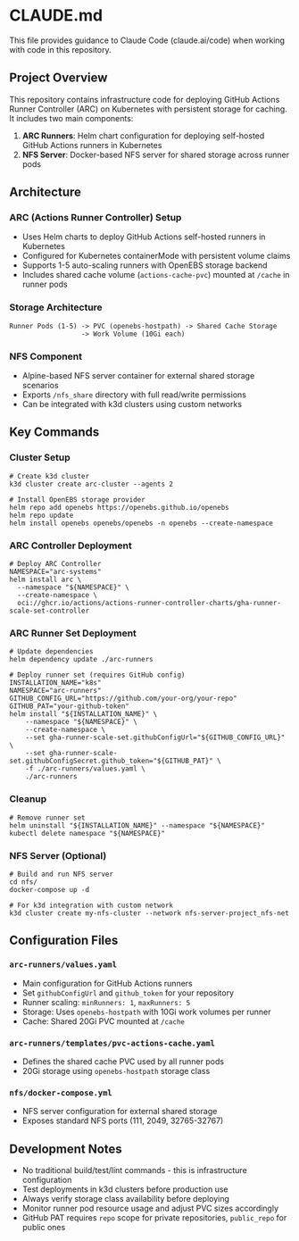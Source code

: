 # CLAUDE.md

This file provides guidance to Claude Code (claude.ai/code) when working with code in this repository.

## Project Overview

This repository contains infrastructure code for deploying GitHub Actions Runner Controller (ARC) on Kubernetes with persistent storage for caching. It includes two main components:

1. **ARC Runners**: Helm chart configuration for deploying self-hosted GitHub Actions runners in Kubernetes
2. **NFS Server**: Docker-based NFS server for shared storage across runner pods

## Architecture

### ARC (Actions Runner Controller) Setup
- Uses Helm charts to deploy GitHub Actions self-hosted runners in Kubernetes
- Configured for Kubernetes containerMode with persistent volume claims
- Supports 1-5 auto-scaling runners with OpenEBS storage backend
- Includes shared cache volume (`actions-cache-pvc`) mounted at `/cache` in runner pods

### Storage Architecture
```
Runner Pods (1-5) -> PVC (openebs-hostpath) -> Shared Cache Storage
                  -> Work Volume (10Gi each)
```

### NFS Component
- Alpine-based NFS server container for external shared storage scenarios
- Exports `/nfs_share` directory with full read/write permissions
- Can be integrated with k3d clusters using custom networks

## Key Commands

### Cluster Setup
```shell
# Create k3d cluster
k3d cluster create arc-cluster --agents 2

# Install OpenEBS storage provider
helm repo add openebs https://openebs.github.io/openebs
helm repo update
helm install openebs openebs/openebs -n openebs --create-namespace
```

### ARC Controller Deployment
```shell
# Deploy ARC Controller
NAMESPACE="arc-systems"
helm install arc \
  --namespace "${NAMESPACE}" \
  --create-namespace \
  oci://ghcr.io/actions/actions-runner-controller-charts/gha-runner-scale-set-controller
```

### ARC Runner Set Deployment
```shell
# Update dependencies
helm dependency update ./arc-runners

# Deploy runner set (requires GitHub config)
INSTALLATION_NAME="k8s"
NAMESPACE="arc-runners"
GITHUB_CONFIG_URL="https://github.com/your-org/your-repo"
GITHUB_PAT="your-github-token"
helm install "${INSTALLATION_NAME}" \
    --namespace "${NAMESPACE}" \
    --create-namespace \
    --set gha-runner-scale-set.githubConfigUrl="${GITHUB_CONFIG_URL}" \
    --set gha-runner-scale-set.githubConfigSecret.github_token="${GITHUB_PAT}" \
    -f ./arc-runners/values.yaml \
    ./arc-runners
```

### Cleanup
```shell
# Remove runner set
helm uninstall "${INSTALLATION_NAME}" --namespace "${NAMESPACE}"
kubectl delete namespace "${NAMESPACE}"
```

### NFS Server (Optional)
```shell
# Build and run NFS server
cd nfs/
docker-compose up -d

# For k3d integration with custom network
k3d cluster create my-nfs-cluster --network nfs-server-project_nfs-net
```

## Configuration Files

### `arc-runners/values.yaml`
- Main configuration for GitHub Actions runners
- Set `githubConfigUrl` and `github_token` for your repository
- Runner scaling: `minRunners: 1`, `maxRunners: 5`
- Storage: Uses `openebs-hostpath` with 10Gi work volumes per runner
- Cache: Shared 20Gi PVC mounted at `/cache`

### `arc-runners/templates/pvc-actions-cache.yaml`
- Defines the shared cache PVC used by all runner pods
- 20Gi storage using `openebs-hostpath` storage class

### `nfs/docker-compose.yml`
- NFS server configuration for external shared storage
- Exposes standard NFS ports (111, 2049, 32765-32767)

## Development Notes

- No traditional build/test/lint commands - this is infrastructure configuration
- Test deployments in k3d clusters before production use
- Always verify storage class availability before deploying
- Monitor runner pod resource usage and adjust PVC sizes accordingly
- GitHub PAT requires `repo` scope for private repositories, `public_repo` for public ones